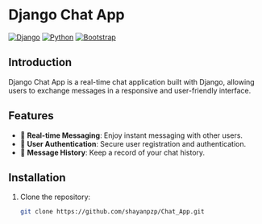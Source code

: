 # Django Chat App

[![Django](https://img.shields.io/badge/Django-3.2.6-brightgreen?logo=django)](https://www.djangoproject.com/)
[![Python](https://img.shields.io/badge/Python-3.9.7-blue?logo=python)](https://www.python.org/)
[![Bootstrap](https://img.shields.io/badge/Bootstrap-4.5.0-purple?logo=bootstrap)](https://getbootstrap.com/)

## Introduction

Django Chat App is a real-time chat application built with Django, allowing users to exchange messages in a responsive and user-friendly interface.

## Features

- 🚀 **Real-time Messaging**: Enjoy instant messaging with other users.
- 👤 **User Authentication**: Secure user registration and authentication.
- 📜 **Message History**: Keep a record of your chat history.

## Installation

1. Clone the repository:
   ```bash
   git clone https://github.com/shayanpzp/Chat_App.git
